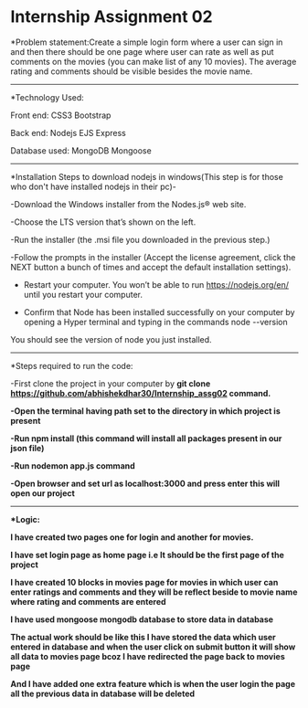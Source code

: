 # Internship Assignment 02

*Problem statement:Create a simple login form where a user can sign in and then there should be one page where user can rate as well as put comments on the movies (you can make list of any 10 movies). The average rating and comments should be visible besides the movie name.

-----------------------------------------------------------------------------------------------------------------------------------------------------------------------------


*Technology Used:

Front end:
CSS3
Bootstrap

Back end:
Nodejs
EJS
Express

Database used:
MongoDB
Mongoose


-----------------------------------------------------------------------------------------------------------------------------------------------------------------


*Installation Steps to download nodejs in windows(This step is for those who don't have installed nodejs in their pc)-

-Download the Windows installer from the Nodes.js® web site. 

-Choose the LTS version that’s shown on the left. 

-Run the installer (the .msi file you downloaded in the previous step.)

-Follow the prompts in the installer (Accept the license agreement, click the NEXT button a bunch of times and accept the default installation settings).

- Restart your computer. You won’t be able to run https://nodejs.org/en/ until you restart your computer.

- Confirm that Node has been installed successfully on your computer by opening a Hyper terminal and typing in the commands node --version

You should see the version of node you just installed.

-------------------------------------------------------------------------------------------------------------------------------------------------------------------


*Steps required to run the code:

-First clone the project in your computer by  <strong>git clone https://github.com/abhishekdhar30/Internship_assg02</srong> command.

-Open the terminal having path set to the directory in which project is present

-Run npm install (this command will install all packages present in our json file)

-Run nodemon app.js command

-Open browser and set url as localhost:3000 and press enter this will open our project

--------------------------------------------------------------------------------------------------------------------------------------------------------------------

*Logic:

I have created two pages one for login and another for movies.

I have set login page as home page i.e It should be the first page of the project

I have created 10 blocks in movies page for movies in which user can enter ratings and comments and they will be reflect beside to movie name where rating and comments are entered

I have used mongoose mongodb database to store data in database 

The actual work should be like this I have stored the data which user entered in database and when the user click on submit button it will show all data  to movies page bcoz I have redirected the page back to movies page 

And I have added one extra feature which is when the user login the page all the previous data in database will be deleted
